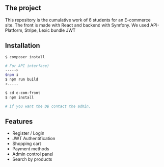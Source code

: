 ## The project

<p>This repository is the cumulative work of 6 students for an E-commerce site. The front is made with React and backend with Symfony. We used API-Platform, Stripe, Lexic bundle JWT</p>

## Installation

```bash
$ composer install

# For API interface)
----->
$npm i
$ npm run build
<-----

$ cd e-com-front
$ npm install

# if you want the DB contact the admin.
```
##

## Features

<ul>
  <li>Register / Login</li>
  <li>JWT Authentification</li>
  <li>Shopping cart</li>
  <li>Payment methods</li>
  <li>Admin control panel</li>
  <li>Search by products</li>
</ul>

